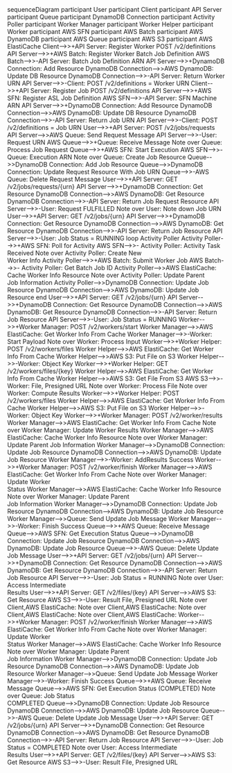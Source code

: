 <!DOCTYPE html>
<html lang="en">
<head>
  <meta charset="utf-8">
  <link rel="stylesheet" href="mermaid.min.css">
</head>
<body>
  <div class="mermaid">
    sequenceDiagram
      participant User
      participant Client
      participant API Server
      participant Queue
      participant DynamoDB Connection
      participant Activity Poller
      participant Worker Manager
      participant Worker Helper
      participant Worker
      participant AWS SFN
      participant AWS Batch
      participant AWS DynamoDB
      participant AWS Queue
      participant AWS S3
      participant AWS ElastiCache
      Client-->>+API Server:  Register Worker POST /v2/definitions
      API Server-->>+AWS Batch:  Register Worker Batch Job Definition
      AWS Batch-->>-API Server: Batch Job Definition ARN
      API Server-->>+DynamoDB Connection: Add Resource
      DynamoDB Connection-->>AWS DynamoDB: Update DB Resource
      DynamoDB Connection-->>-API Server: Return Worker URN
      API Server-->>-Client: POST /v2/definitions = Worker URN 
      Client-->>+API Server:  Register Job POST /v2/definitions
      API Server-->>+AWS SFN:  Register ASL Job Definition
      AWS SFN-->>-API Server: SFN Machine ARN
      API Server-->>+DynamoDB Connection: Add Resource
      DynamoDB Connection-->>AWS DynamoDB: Update DB Resource
      DynamoDB Connection-->>-API Server: Return Job URN
      API Server-->>-Client: POST /v2/definitions = Job URN 
      User-->>+API Server: POST /v2/jobs/requests
      API Server-->>AWS Queue: Send Request Message
      API Server-->>-User: Request URN
      AWS Queue-->>+Queue: Receive Message
      Note over Queue: Process Job Request
      Queue-->>+AWS SFN: Start Execution
      AWS SFN-->>-Queue: Execution ARN
      Note over Queue: Create Job Resource
      Queue-->>DynamoDB Connection: Add Job Resource
      Queue-->>DynamoDB Connection: Update Request Resource With Job URN
      Queue-->>-AWS Queue: Delete Request Message
      User-->>+API Server: GET /v2/jobs/requests/{urn}
      API Server-->>+DynamoDB Connection: Get Resource
      DynamoDB Connection-->>AWS DynamoDB: Get Resource
      DynamoDB Connection-->>-API Server: Return Job Request Resource
      API Server-->>-User: Request FULFILLED
      Note over User: Note down Job URN
      User-->>+API Server: GET /v2/jobs/{urn}
      API Server-->>+DynamoDB Connection: Get Resource
      DynamoDB Connection-->>AWS DynamoDB: Get Resource
      DynamoDB Connection-->>-API Server: Return Job Resource
      API Server-->>-User: Job Status = RUNNING
      loop Activity Poller
        Activity Poller-->>+AWS SFN: Poll for Activity
        AWS SFN-->>- Activity Poller: Activity Task Received
        Note over  Activity Poller: Create New </br>Worker Info
        Activity Poller-->>+AWS Batch: Submit Worker Job
        AWS Batch-->>- Activity Poller: Get Batch Job ID
        Activity Poller-->>AWS ElastiCache: Cache Worker Info Resource
        Note over  Activity Poller: Update Parent </br>Job Information
        Activity Poller-->>DynamoDB Connection: Update Job Resource
        DynamoDB Connection-->>AWS DynamoDB: Update Job Resource
      end
      User-->>+API Server: GET /v2/jobs/{urn}
      API Server-->>+DynamoDB Connection: Get Resource
      DynamoDB Connection-->>AWS DynamoDB: Get Resource
      DynamoDB Connection-->>-API Server: Return Job Resource
      API Server-->>-User: Job Status = RUNNING
      Worker-->>+Worker Manager: POST /v2/workers/start
      Worker Manager-->>AWS ElastiCache: Get Worker Info From Cache
      Worker Manager-->>-Worker: Start Payload
      Note over Worker: Process Input
      Worker-->>+Worker Helper: POST /v2/workers/files
      Worker Helper-->>AWS ElastiCache: Get Worker Info From Cache
      Worker Helper-->>AWS S3: Put File on S3
      Worker Helper-->>-Worker: Object Key
      Worker-->>+Worker Helper: GET /v2/workers/files/{key}
      Worker Helper-->>AWS ElastiCache: Get Worker Info From Cache
      Worker Helper-->>AWS S3: Get File From S3
      AWS S3-->>-Worker: File, Presigned URL
      Note over Worker: Process File
      Note over Worker: Compute Results
      Worker-->>+Worker Helper: POST /v2/workers/files
      Worker Helper-->>AWS ElastiCache: Get Worker Info From Cache
      Worker Helper-->>AWS S3: Put File on S3
      Worker Helper-->>-Worker: Object Key
      Worker-->>+Worker Manager: POST /v2/worker/results
      Worker Manager-->>AWS ElastiCache: Get Worker Info From Cache
      Note over Worker Manager: Update Worker Results
      Worker Manager-->>AWS ElastiCache: Cache Worker Info Resource
      Note over  Worker Manager: Update Parent Job Information
      Worker Manager-->>DynamoDB Connection: Update Job Resource
      DynamoDB Connection-->>AWS DynamoDB: Update Job Resource
      Worker Manager-->>-Worker: AddResults Success
      Worker-->>+Worker Manager: POST /v2/worker/finish
      Worker Manager-->>AWS ElastiCache: Get Worker Info From Cache
      Note over Worker Manager: Update Worker </br>Status
      Worker Manager-->>AWS ElastiCache: Cache Worker Info Resource
      Note over  Worker Manager: Update Parent </br>Job Information
      Worker Manager-->>DynamoDB Connection: Update Job Resource
      DynamoDB Connection-->AWS DynamoDB: Update Job Resource
      Worker Manager-->>Queue: Send Update Job Message
      Worker Manager-->>-Worker: Finish Success
      Queue-->>+AWS Queue: Receive Message
      Queue-->>AWS SFN: Get Execution Status
      Queue-->>DynamoDB Connection: Update Job Resource
      DynamoDB Connection-->>AWS DynamoDB: Update Job Resource
      Queue-->>-AWS Queue: Delete Update Job Message
      User-->>+API Server: GET /v2/jobs/{urn}
      API Server-->>+DynamoDB Connection: Get Resource
      DynamoDB Connection-->>AWS DynamoDB: Get Resource
      DynamoDB Connection-->>-API Server: Return Job Resource
      API Server-->>-User: Job Status = RUNNING
      Note over User: Access Intermediate </br>Results
      User-->>+API Server: GET /v2/files/{key}
      API Server-->>AWS S3: Get Resource
      AWS S3-->>-User: Result File, Presigned URL
      Note over Client,AWS ElastiCache:    
      Note over Client,AWS ElastiCache:    
      Note over Client,AWS ElastiCache:    
      Note over Client,AWS ElastiCache:    
      Worker-->>+Worker Manager: POST /v2/worker/finish
      Worker Manager-->>AWS ElastiCache: Get Worker Info From Cache
      Note over Worker Manager: Update Worker </br>Status
      Worker Manager-->>AWS ElastiCache: Cache Worker Info Resource
      Note over  Worker Manager: Update Parent </br>Job Information
      Worker Manager-->>DynamoDB Connection: Update Job Resource
      DynamoDB Connection-->>AWS DynamoDB: Update Job Resource
      Worker Manager-->>Queue: Send Update Job Message
      Worker Manager-->>-Worker: Finish Success
      Queue-->>+AWS Queue: Receive Message
      Queue-->>AWS SFN: Get Execution Status (COMPLETED)
      Note over Queue: Job Status </br>COMPLETED
      Queue-->>DynamoDB Connection: Update Job Resource
      DynamoDB Connection-->>AWS DynamoDB: Update Job Resource
      Queue-->>-AWS Queue: Delete Update Job Message
      User-->>+API Server: GET /v2/jobs/{urn}
      API Server-->>+DynamoDB Connection: Get Resource
      DynamoDB Connection-->>AWS DynamoDB: Get Resource
      DynamoDB Connection-->>-API Server: Return Job Resource
      API Server-->>-User: Job Status = COMPLETED
      Note over User: Access Intermediate </br>Results
      User-->>+API Server: GET /v2/files/{key}
      API Server-->>AWS S3: Get Resource
      AWS S3-->>-User: Result File, Presigned URL
  </div>
  <script src="mermaid.min.js"></script>
  <script>mermaid.initialize({startOnLoad:true});</script>
  <style type="text/css">
    g rect .actor {
      stroke: #ccf;
      fill: #ec0000;
    }
  </style>
</body>
</html>
